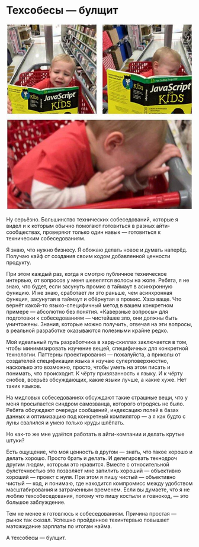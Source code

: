 # Техсобесы — булщит

![JavaScript For Kids Meme](preview.png)

Ну серьёзно. Большинство технических собеседований, которые я видел и к которым обычно помогают готовиться в разных айти-сообществах, проверяют только один навык — готовиться к техническим собеседованиям.


Я знаю, что нужно бизнесу. Я обожаю делать новое и думать наперёд. Получаю кайф от создания своим кодом добавленной ценности продукту.

При этом каждый раз, когда я смотрю публичное техническое интервью, от вопросов у меня шевелятся волосы на жопе. Ребята, я не знаю, что будет, если засунуть промис в таймаут в асинхронную функцию. И не знаю, сработает ли это раньше, чем асинхронная функция, засунутая в таймаут и обёрнутая в промис. Хэзэ ваще. Что вернёт какой-то языко-специфичный метод в вашем конкретном примере — абсолютно без понятия. «Каверзные вопросы» для подготовки к собеседованиям — чистейшее зло, они должны быть уничтожены. Знания, которые можно получить, отвечая на эти вопросы, в реальной разработке оказываются полезными крайне редко.

Мой идеальный путь разработчика в хард-скиллах заключается в том, чтобы минимизировать изучение вещей, специфичных для конкретной технологии. Паттерны проектирования — пожалуйста, а приколы от создателей спецификации языка я изучаю суперповерхностно, насколько это возможно, просто, чтобы уметь на этом писать и понимать, что происходит. К чёрту привязанность к языку. И к чёрту снобов, всерьёз обсуждающих, какие языки лучше, а какие хуже. Нет таких языков.

На мидловых собеседованиях обсуждают такие страшные вещи, что у меня просыпается синдром самозванца, которого отродясь не было. Ребята обсуждают очереди сообщений, индексацию полей в базах данных и оптимизацию под конкретный компилятор — а я как будто с луны свалился и умею только круды шлёпать.

Но как-то же мне удаётся работать в айти-компании и делать крутые штуки?

Есть ощущение, что моя ценность в другом — знать, что такое хорошо и делать хорошо. Просто брать и делать. И делегировать технодроч другим людям, которым это нравится. Вместе с относительной фулстечностью это позволяет мне запилить хороший — объективно хороший — проект с нуля. При этом я пишу чистый — объективно чистый — код, и понимаю, где находится компромисс между удобством масштабирования и затраченным временем. Если вы думаете, что я не люблю техсобеседования, потому что пишу костыли и говнокод, — это большое заблуждение.

Тем не менее я готовлюсь к собеседованиям. Причина простая — рынок так сказал. Успешно пройденное техинтервью повышает матожидание зарплаты по итогам найма.


А техсобесы — булщит.
